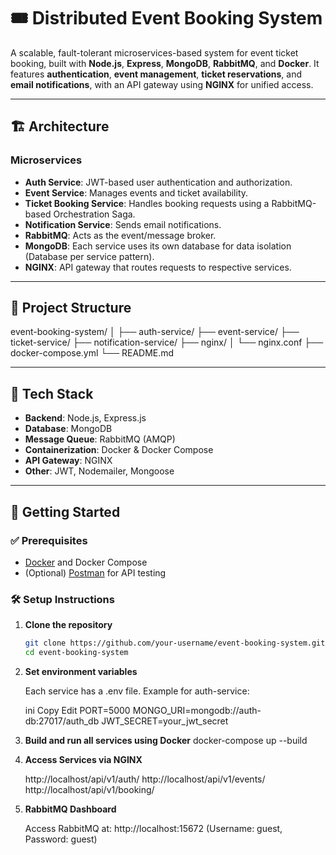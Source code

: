 # 🎟️ Distributed Event Booking System

A scalable, fault-tolerant microservices-based system for event ticket booking, built with **Node.js**, **Express**, **MongoDB**, **RabbitMQ**, and **Docker**. It features **authentication**, **event management**, **ticket reservations**, and **email notifications**, with an API gateway using **NGINX** for unified access.

---

## 🏗️ Architecture

### Microservices
- **Auth Service**: JWT-based user authentication and authorization.
- **Event Service**: Manages events and ticket availability.
- **Ticket Booking Service**: Handles booking requests using a RabbitMQ-based Orchestration Saga.
- **Notification Service**: Sends email notifications.
- **RabbitMQ**: Acts as the event/message broker.
- **MongoDB**: Each service uses its own database for data isolation (Database per service pattern).
- **NGINX**: API gateway that routes requests to respective services.

---

## 📂 Project Structure

event-booking-system/
│
├── auth-service/
├── event-service/
├── ticket-service/
├── notification-service/
├── nginx/
│ └── nginx.conf
├── docker-compose.yml
└── README.md



---

## 🧰 Tech Stack

- **Backend**: Node.js, Express.js
- **Database**: MongoDB
- **Message Queue**: RabbitMQ (AMQP)
- **Containerization**: Docker & Docker Compose
- **API Gateway**: NGINX
- **Other**: JWT, Nodemailer, Mongoose

---

## 🚀 Getting Started

### ✅ Prerequisites

- [Docker](https://docs.docker.com/get-docker/) and Docker Compose
- (Optional) [Postman](https://www.postman.com/) for API testing

### 🛠️ Setup Instructions

1. **Clone the repository**
   ```bash
   git clone https://github.com/your-username/event-booking-system.git
   cd event-booking-system
2. **Set environment variables**

    Each service has a .env file. Example for auth-service:

    ini
    Copy
    Edit
    PORT=5000
    MONGO_URI=mongodb://auth-db:27017/auth_db
    JWT_SECRET=your_jwt_secret

3. **Build and run all services using Docker**
    docker-compose up --build

4. **Access Services via NGINX**

    http://localhost/api/v1/auth/
    http://localhost/api/v1/events/
    http://localhost/api/v1/booking/

5. **RabbitMQ Dashboard**

    Access RabbitMQ at:
    http://localhost:15672
    (Username: guest, Password: guest)

